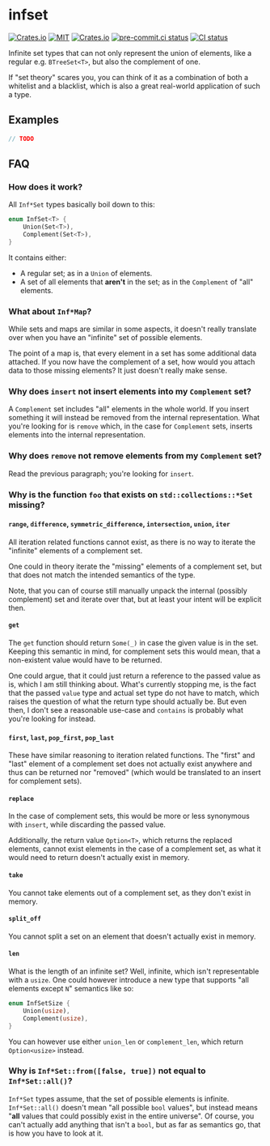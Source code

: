 # infset

[![Crates.io](https://img.shields.io/crates/v/infset.svg)](https://crates.io/crates/infset)
[![MIT](https://img.shields.io/badge/license-MIT-blue.svg)](https://github.com/Possseidon/infset/blob/main/LICENSE)
[![Crates.io](https://img.shields.io/crates/d/infset.svg)](https://crates.io/crates/infset)
[![pre-commit.ci status](https://results.pre-commit.ci/badge/github/Possseidon/infset/main.svg)](https://results.pre-commit.ci/latest/github/Possseidon/infset/main)
[![CI status](https://github.com/Possseidon/infset/actions/workflows/ci.yml/badge.svg)](https://github.com/Possseidon/infset/actions/workflows/ci.yml?query=branch%3Amain+)

Infinite set types that can not only represent the union of elements, like a regular e.g. `BTreeSet<T>`, but also the complement of one.

If "set theory" scares you, you can think of it as a combination of both a whitelist and a blacklist, which is also a great real-world application of such a type.

## Examples

```rust
// TODO
```

## FAQ

### How does it work?

All `Inf*Set` types basically boil down to this:

```rust ignore
enum InfSet<T> {
    Union(Set<T>),
    Complement(Set<T>),
}
```

It contains either:

- A regular set; as in a `Union` of elements.
- A set of all elements that **aren't** in the set; as in the `Complement` of "all" elements.

### What about `Inf*Map`?

While sets and maps are similar in some aspects, it doesn't really translate over when you have an "infinite" set of possible elements.

The point of a map is, that every element in a set has some additional data attached. If you now have the complement of a set, how would you attach data to those missing elements? It just doesn't really make sense.

### Why does `insert` not insert elements into my `Complement` set?

A `Complement` set includes "all" elements in the whole world. If you insert something it will instead be removed from the internal representation. What you're looking for is `remove` which, in the case for `Complement` sets, inserts elements into the internal representation.

### Why does `remove` not remove elements from my `Complement` set?

Read the previous paragraph; you're looking for `insert`.

### Why is the function `foo` that exists on `std::collections::*Set` missing?

#### `range`, `difference`, `symmetric_difference`, `intersection`, `union`, `iter`

All iteration related functions cannot exist, as there is no way to iterate the "infinite" elements of a complement set.

One could in theory iterate the "missing" elements of a complement set, but that does not match the intended semantics of the type.

Note, that you can of course still manually unpack the internal (possibly complement) set and iterate over that, but at least your intent will be explicit then.

#### `get`

The `get` function should return `Some(_)` in case the given value is in the set. Keeping this semantic in mind, for complement sets this would mean, that a non-existent value would have to be returned.

One could argue, that it could just return a reference to the passed value as is, which I am still thinking about. What's currently stopping me, is the fact that the passed `value` type and actual set type do not have to match, which raises the question of what the return type should actually be. But even then, I don't see a reasonable use-case and `contains` is probably what you're looking for instead.

#### `first`, `last`, `pop_first`, `pop_last`

These have similar reasoning to iteration related functions. The "first" and "last" element of a complement set does not actually exist anywhere and thus can be returned nor "removed" (which would be translated to an insert for complement sets).

#### `replace`

In the case of complement sets, this would be more or less synonymous with `insert`, while discarding the passed value.

Additionally, the return value `Option<T>`, which returns the replaced elements, cannot exist elements in the case of a complement set, as what it would need to return doesn't actually exist in memory.

#### `take`

You cannot take elements out of a complement set, as they don't exist in memory.

#### `split_off`

You cannot split a set on an element that doesn't actually exist in memory.

#### `len`

What is the length of an infinite set? Well, infinite, which isn't representable with a `usize`. One could however introduce a new type that supports "all elements except `N`" semantics like so:

```rust
enum InfSetSize {
    Union(usize),
    Complement(usize),
}
```

You can however use either `union_len` or `complement_len`, which return `Option<usize>` instead.

### Why is `Inf*Set::from([false, true])` not equal to `Inf*Set::all()`?

`Inf*Set` types assume, that the set of possible elements is infinite. `Inf*Set::all()` doesn't mean "all possible `bool` values", but instead means "**all** values that could possibly exist in the entire universe". Of course, you can't actually add anything that isn't a `bool`, but as far as semantics go, that is how you have to look at it.
